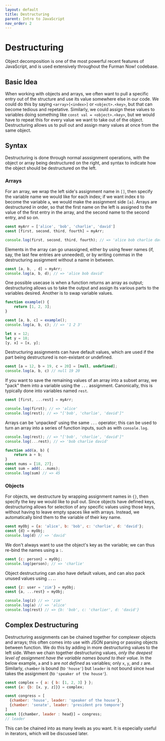 ```yaml
---
layout: default
title: Destructuring
parent: Intro to JavaScript
nav_order: 2
---
```


# Destructuring

Object decomposition is one of the most powerful recent features of JavaScript, and is used extensively throughout the Furman Now! codebase. 

## Basic Idea

When working with objects and arrays, we often want to pull a specific entry out of the structure and use its value somewhere else in our code. We could do this by saying `<array>[<index>]` or `<object>.<key>`, but that can become tedious and repetative. Similarly, we could assign these values to variables doing something like `const val = <object>.<key>`, but we would have to repeat this for every value we want to take out of the object. Destructuring allows us to pull out and assign many values at once from the same object. 

## Syntax

Destructuring is done through normal asssignment operations, with the object or array being destructured on the right, and syntax to indicate how the object should be destructured on the left. 

### Arrays
For an array, we wrap the left side's assignment name in `[]`, then specify the variable name we would like for each index; if we want index `0` to become the variable `a`, we would make the assignment side `[a]`. Arrays are destructured in order, so that the first name on the left is assigned to the value of the first entry in the array, and the second name to the second entry, and so on.

```js
const myArr = ['alice', 'bob', 'charlie', 'david']
const [first, second, third, fourth] = myArr;

console.log(first, second, third, fourth); // => 'alice bob charlie david'
```

Elements in the array can go unassigned, either by using fewer names (if, say, the last few entries are unneeded), or by writing commas in the destructuring assignment without a name in between.

```js
const [a, b, , d] = myArr;
console.log(a, b, d); // => 'alice bob david'
```
One possible usecase is when a function returns an array as output; destructuring allows us to take the output and assign its various parts to the variables desired. Another is to swap variable values.

```js
function example() {
    return [1, 2, 3];
}

const [a, b, c] = example();
console.log(a, b, c); // => '1 2 3'

let x = 12;
let y = 18;
[y, x] = [x, y];
```

Destructuring assignments can have default values, which are used if the part being destructured is non-existant or undefined.

```js
const [a = 12, b = 19, c = 20] = [null, undefined];
console.log(a, b, c) // null 19 20
```

If you want to save the remaining values of an array into a subset array, we "pack" them into a variable using the `...` assignment. Canonically, this is typically done into variables named `rest`.

```js
const [first, ...rest] = myArr;

console.log(first); // => 'alice'
console.log(rest); // => "['bob', 'charlie', 'david']"
```

Arrays can be 'unpacked' using the same `...` operator; this can be used to turn an array into a series of function inputs, such as with `console.log`.

```js
console.log(rest); // => "['bob', 'charlie', 'david']"
console.log(...rest); // => 'bob charlie david'

function add(a, b) {
    return a + b;
}
const nums = [18, 27];
const sum = add(...nums);
console.log(sum) // => 45
```

### Objects
For objects, we destructure by wrapping assignment names in `{}`, then specify the key we would like to pull out. Since objects have defined keys, destructuring allows for selection of any specific values using those keys, without having to leave empty spaces like with arrays. Instead, we automatically bind them to the variable of their key name.

```js
const myObj = {a: 'alice', b: 'bob', c: 'charlie', d: 'david'};
const {d} = myObj;
console.log(d) // => 'david'
```

We don't always want to use the object's key as the variable; we can thus re-bind the names using a `:`.

```js
const {c: person} = myObj;
console.log(person); // => 'charlie'
```

Object destructuring can also have default values, and can also pack unused values using `...`.

```js
const {z: user = 'zim'} = myObj;
const {a, ...rest} = myObj;

console.log(z) // => 'zim'
console.log(a) // => 'alice'
console.log(rest) // => {b: 'bob', c: 'charlier', d: 'david'}
```

## Complex Destructuring
Destructuring assignments can be chained together for complexer objects and arrays; this often comes into use with JSON parsing or passing objects between function. We do this by adding in more destructuring values to the left side. When we chain together destructuring values, *only the deepest level of assignment have the variable names bound to their value.* In the below example, `a` and `b` are *not defined* as variables; only `x`, `y`, and `z` are. Similarly, `chamber` is bound (to `'house'`) but `leader` is not bound since `head` takes the assignment (to `'speaker of the house'`).

```js
const complex = { a: { b: [1, 2, 3] } };
const {a: {b: [x, y, z]}} = complex;

const congress = [
  {chamber: 'house', leader: 'speaker of the house'},
  {chamber: 'senate', leader: 'president pro tempore'}
]
const [{chamber, leader : head}] = congress;
// leader  
```

This can be chained into as many levels as you want. It is especially useful in iterators, which will be discussed later.
